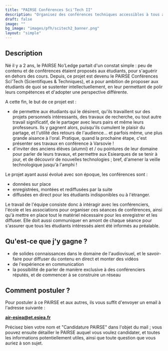 ```yaml
---
title: "PAIRSE Conférences Sci'Tech II"
description: "Organisez des conférences techniques accessibles à tous avec des pointures de leur domaine !"
draft: false
image: ""
bg_image: "images/pfh/scitech2_banner.png"
layout: "simple"
---
```


## Description
Né il y a 2 ans, le PAIRSE No'Ledge partait d'un constat simple : peu de contenu
et de conférences étaient proposés aux étudiants, pour s'aguérir en dehors des
cours. Depuis, ce projet est devenu le PAIRSE Conférences Sci'Tech (Scientifiques &
Techniques), et a pour ambition de proposer aux étudiants de quoi se sustenter
intellectuellement, en leur permettant de polir leurs compétences et d'adopter une
perspective différente.

A cette fin, le but de ce projet est :
- de permettre aux étudiants qui le désirent, qu'ils travaillent sur des
  projets personnels intéressants, des travaux de recherche, ou tout autre
  travail significatif, de le partager avec leurs pairs et même leurs
  professeurs. Ils y gagnent alors, puisqu'ils cumulent le plaisir du partage,
  et l'utilité des retours de l'audience... et parfois même, une plus grande
  aisance à l'oral. Pratique, quand la prochaine étape, c'est présenter ses
  travaux en conférence à Varsovie !
- d'inviter des anciens élèves (alumni) et / ou pointures de leur domaine pour
  parler de leurs travaux, et permettre aux Esiearques de se tenir à jour, et
  de découvrir de nouvelles technologies ; bref, d'amener la veille
  technologique jusqu'à l'amphi !

Le projet ayant aussi évolué avec son époque, les conférences sont : 
- données sur place
- enregistrées, montées et rediffusées par la suite
- diffusées en direct pour les étudiants indisponibles ou à l'étranger.

Le travail de l'équipe consiste donc à intéragir avec les conférenciers,
l'école et les associations pour organiser ces séances de conférences, ainsi
qu'à mettre en place tout le matériel nécessaire pour les enregistrer et les
diffuser. Elle doit aussi communiquer en amont de chaque séance pour s'assurer
que tous les étudiants intéressés aient été informés au préalable.

## Qu'est-ce que j'y gagne ?
- de solides connaissances dans le domaine de l'audiovisuel, et le savoir-faire
  pour diffuser du contenu en direct et monter des vidéos
- de l'expérience en communication
- la possibilité de parler de manière exclusive à des conférenciers réputés, et
  de commencer à se construire un réseau

## Comment postuler ?
Pour postuler à ce PAIRSE et aux autres, ils vous suffit d'envoyer un email à
l'adresse suivante : 

**air-esiea@et.esiea.fr**

Précisez bien votre nom et "Candidature PAIRSE" dans l'objet du mail ; vous pouvez
ensuite détailler le PAIRSE auquel vous voulez candidater, et toutes les
informations potentiellement utiles, ainsi que toute question que vous auriez à
son sujet.
